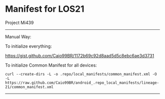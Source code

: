Manifest for LOS21
====================================
Project Mi439

---


Manual Way:

To initialize everything:

https://gist.github.com/Caio99BR/1172b69c92d8aad5d5c8ebc6ae3d3731


To initialize Common Manifest for all devices:

    curl --create-dirs -L -o .repo/local_manifests/common_manifest.xml -O -L https://raw.github.com/Caio99BR/android_.repo_local_manifests/lineage-21/common_manifest.xml

---